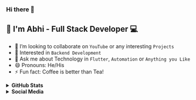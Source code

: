 ### Hi there 👋
## 👲 I'm Abhi - Full Stack Developer 💻



- 👯 I’m looking to collaborate on `YouTube` or any interesting `Projects`
- 🤔 Interested in `Backend Development`
- 💬 Ask me about Technology in `Flutter`, `Automation` or `Anything you Like`
- 😄 Pronouns: He/His
- ⚡ Fun fact: Coffee is better than Tea!

<details>
 <summary><b>GitHub Stats</b></summary>

 ![Abhi's GitHub stats](https://github-readme-stats.vercel.app/api?username=abhi-shek2000&show_icons=true&theme=dark)

</details>

<details>
 <summary><b>Social Media</b></summary>
 
- <img src="https://image.flaticon.com/icons/png/512/174/174857.png" data-canonical-src="https://image.flaticon.com/icons/png/512/174/174857.png" width="20" height="20" /> [Abhishek](https://www.linkedin.com/in/abhishek-mule/)


- <img src="https://i.pinimg.com/originals/8f/c3/7b/8fc37b74b608a622588fbaa361485f32.png" data-canonical-src="https://i.pinimg.com/originals/8f/c3/7b/8fc37b74b608a622588fbaa361485f32.png" width="20" height="20" /> [mailabhishek404@gmail.com](mailabhishek404@gmail.com)


- <img src="https://www.citypng.com/public/uploads/preview/-41603718991uatorkxtlp.png" data-canonical-src="https://www.citypng.com/public/uploads/preview/-41603718991uatorkxtlp.png" width="25" height="25" /> [CodeinVeins](https://www.youtube.com/CodeinVeins)


</details>
